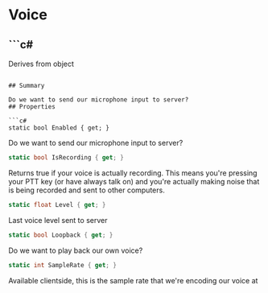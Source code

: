# Voice

## ```c#
Derives from object
```

## Summary

Do we want to send our microphone input to server?
## Properties

```c#
static bool Enabled { get; } 
```
Do we want to send our microphone input to server?
```c#
static bool IsRecording { get; } 
```
Returns true if your voice is actually recording. This means you're pressing your PTT key (or have always talk on)
and you're actually making noise that is being recorded and sent to other computers.
```c#
static float Level { get; } 
```
Last voice level sent to server
```c#
static bool Loopback { get; } 
```
Do we want to play back our own voice?
```c#
static int SampleRate { get; } 
```
Available clientside, this is the sample rate that we're encoding our voice at
